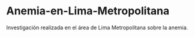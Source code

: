# Anemia-en-Lima-Metropolitana
Investigación realizada en el área de Lima Metropolitana sobre la anemia.

